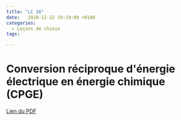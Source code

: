 ```yaml
---
title: "LC 26"
date:   2020-12-22 19:19:00 +0100
categories:
  - Leçons de chimie
tags:

---
```

# Conversion réciproque d'énergie électrique en énergie chimique (CPGE)

[Lien du PDF](/assets/pdf/LC16.pdf)

<object class="pdf fitvidsignore" data="/assets/pdf/LC16.pdf" type="application/pdf"></object>
